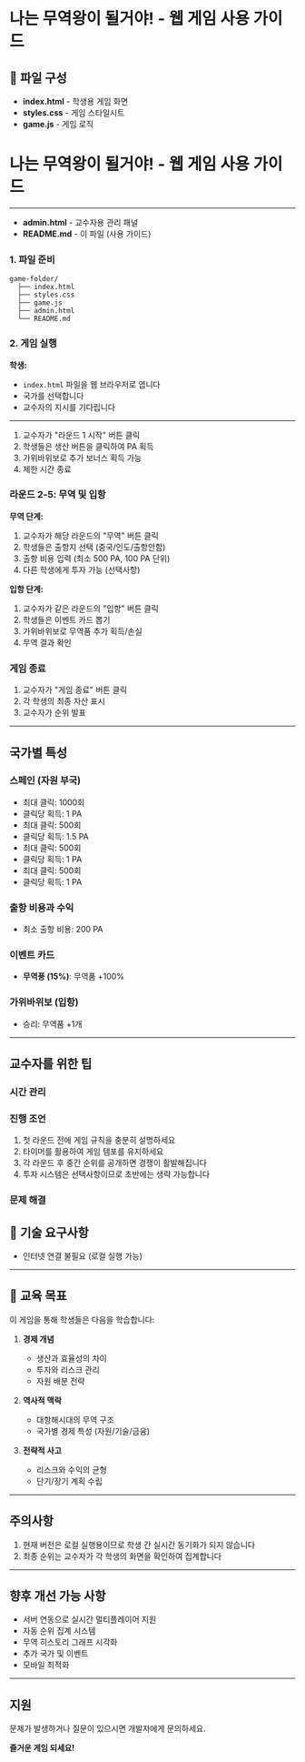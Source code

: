 # 나는 무역왕이 될거야! - 웹 게임 사용 가이드

## 📁 파일 구성

- **index.html** - 학생용 게임 화면
- **styles.css** - 게임 스타일시트
- **game.js** - 게임 로직
# 나는 무역왕이 될거야! - 웹 게임 사용 가이드

---
- **admin.html** - 교수자용 관리 패널
- **README.md** - 이 파일 (사용 가이드)
### 1. 파일 준비

```
game-folder/
  ├── index.html
  ├── styles.css
  ├── game.js
  ├── admin.html
  └── README.md
```

### 2. 게임 실행

**학생:**
- `index.html` 파일을 웹 브라우저로 엽니다
- 국가를 선택합니다
- 교수자의 지시를 기다립니다


---

1. 교수자가 "라운드 1 시작" 버튼 클릭
2. 학생들은 생산 버튼을 클릭하여 PA 획득
3. 가위바위보로 추가 보너스 획득 가능
4. 제한 시간 종료

### 라운드 2-5: 무역 및 입항

**무역 단계:**
1. 교수자가 해당 라운드의 "무역" 버튼 클릭
2. 학생들은 출항지 선택 (중국/인도/출항안함)
3. 출항 비용 입력 (최소 500 PA, 100 PA 단위)
4. 다른 학생에게 투자 가능 (선택사항)

**입항 단계:**
1. 교수자가 같은 라운드의 "입항" 버튼 클릭
2. 학생들은 이벤트 카드 뽑기
3. 가위바위보로 무역품 추가 획득/손실
4. 무역 결과 확인

### 게임 종료
1. 교수자가 "게임 종료" 버튼 클릭
2. 각 학생의 최종 자산 표시
3. 교수자가 순위 발표

---

## 국가별 특성
### 스페인 (자원 부국)
- 최대 클릭: 1000회
- 클릭당 획득: 1 PA
- 최대 클릭: 500회
- 클릭당 획득: 1.5 PA
- 최대 클릭: 500회
- 클릭당 획득: 1 PA
- 최대 클릭: 500회
- 클릭당 획득: 1 PA


### 출항 비용과 수익
- 최소 출항 비용: 200 PA
### 이벤트 카드
- **무역풍 (15%)**: 무역품 +100%
### 가위바위보 (입항)
- 승리: 무역품 +1개
---
## 교수자를 위한 팁

### 시간 관리

### 진행 조언
1. 첫 라운드 전에 게임 규칙을 충분히 설명하세요
2. 타이머를 활용하여 게임 템포를 유지하세요
3. 각 라운드 후 중간 순위를 공개하면 경쟁이 활발해집니다
4. 투자 시스템은 선택사항이므로 초반에는 생략 가능합니다

### 문제 해결


## 🔧 기술 요구사항
- 인터넷 연결 불필요 (로컬 실행 가능)
---

## 📝 교육 목표

이 게임을 통해 학생들은 다음을 학습합니다:

1. **경제 개념**
   - 생산과 효율성의 차이
   - 투자와 리스크 관리
   - 자원 배분 전략

2. **역사적 맥락**
   - 대항해시대의 무역 구조
   - 국가별 경제 특성 (자원/기술/금융)

3. **전략적 사고**
   - 리스크와 수익의 균형
   - 단기/장기 계획 수립

---

## 주의사항

1. 현재 버전은 로컬 실행용이므로 학생 간 실시간 동기화가 되지 않습니다
3. 최종 순위는 교수자가 각 학생의 화면을 확인하여 집계합니다

---

## 향후 개선 가능 사항

- 서버 연동으로 실시간 멀티플레이어 지원
- 자동 순위 집계 시스템
- 무역 히스토리 그래프 시각화
- 추가 국가 및 이벤트
- 모바일 최적화

---

## 지원

문제가 발생하거나 질문이 있으시면 개발자에게 문의하세요.

**즐거운 게임 되세요!**
